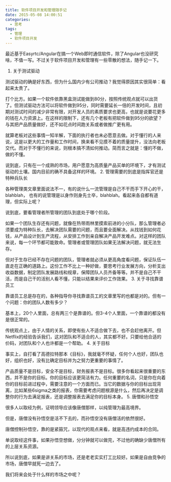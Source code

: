 ```yaml
---
title: 软件项目开发和管理随手记
date: 2015-05-08 14:00:51
categories:
  - 思考
tags:
  - 管理
  - 软件项目开发
---
```

最近基于Easyrtc/Angular在搞一个Web即时通信软件，除了Angular也没研究啥，不值一写。不过关于软件项目开发和管理有一些零散的想法，随手记一下。

1. 关于测试驱动

  测试驱动的确是好东西，但为什么国内少有公司推动？我觉得原因其实很简单：看起来太贵了。

  打个比方。如果一个软件依靠黑盒测试能做到80分，按照传统观点就可以出货了。但测试驱动方法可以将软件做到95分，同时需要延长一倍的开发时间，且初期对测试时间的减少非常有限，对开发人员的素质要求也更高，也就是说要花更多的钱在人力资源上。在这样的限制下，还有几个老板有把软件做到95分的欲望？与其把产品质量做好，还不如花点时间跑关系或者做推广更有用。

  就算老板对这些事情一知半解，下面的执行者也未必愿意去做。对于懂行的人来说，这是以更大的工作量和工作时间，换来看不见摸不着的质量提升，没法向老板交代。而对于不懂行的来说，则根本搞不清如何推动。简而言之就是：懂的不做，做的不懂。

  说到底，只有在一个成熟的市场，用户愿意为高质量产品买单的环境下，才有测试驱动的土壤。国内目前的确不具备这样的环境。
2. 管理需要的到底是指挥官还是特种兵队长

  各种管理类文章里面说法不一，有的说什么一流管理是自己不干而手下开心的干，blahblah， 也有的说管理是以身作则身先士卒，blahblah。看起来各自都有道理，但实际上呢？

  说到底，要看管理者所管理的团队到底处于哪个阶段。

  如果一个团队生存还有问题，就像在热带雨林里摸索前进的小分队，那么管理者必须要成为特种队长，去解决团队需要的问题，而且要全面解决。从找钱到如何花钱，从产品设计到生产流程，从安排工作到亲自解决产品开发难点。对这样的团队来说，每一个环节都可能致命。管理者或管理团队如果无法解决问题，就无法生存。

  但对于生存已经不存在问题的团队，管理者就必须从更高角度看问题，保证队伍一直走在正确的道路上。这份工作不比上一种好做，要思考行业发展方向，分析支出收益数据，制定团队发展路线和规章，保障团队人员齐备等等。并不是自己不干活，而是自己干的活别人看不懂，只能以结果来评价工作效果。
3. 关于寻找靠谱员工

  靠谱员工总是存在的，各种指导你寻找靠谱员工的文章里写的也都是对的。但有一个问题：你的团队人数有多少？

  基本上，20个人里面，总有两三个是靠谱的。但3-4个人里面，一个靠谱的都没有是很正常的。

  传统观点上，由于人情的关系，即使有些人不适合做下去，也不会赶他离开。但Netflix的经验告诉我们，这对团队和不适合的人，其实都不好。只要给他合适的价码，对团队和个人也许都是一个帮助。
4. 关于目标

  事实上，自打看了高德拉特那本《目标》，我就毫不怀疑，任何个人也好，团队也好，组织也好，没有比确定目标并为之努力更重要的事情了。

  产品质量不是目标，安全不是目标，财务报表不是目标。很多你看起来很重要的东西，并不是你的目标。你的目标应该更简洁有力。任何重要的名词，只是你在向着你的目标前进过程中，需要注意的一个方面而已。当它的数据与你的目标出现背离，比如某些6sigma之类的报表，你需要考虑问题根源是什么，然后再决定是调整你的行为去满足报表，还是调整报表去满足你的目标本身。
5. 唐僧和孙悟空

  很多人以取经为例，证明领导应该像唐僧那样，以纯管理为最高境界。

  但是，唐僧没有孙悟空是活不下去的，而孙悟空没有唐僧活的依然很好。

  唐僧控制孙悟空，靠的是紧箍咒，以现代的观点来看，就是高违约成本的合同。

  单说取经这件事，如果孙悟空想做，分分钟就可以做完，不过他的确缺少唐僧所有的上层关系资源。

  所以说到底，如果是讲关系的市场，还是老老实实打工比较好。如果是自由竞争的市场，唐僧早就死一边去了。

  我们将来会处于什么样的市场之中呢？
